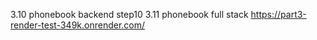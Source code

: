 3.10 phonebook backend step10
3.11 phonebook full stack
https://part3-render-test-349k.onrender.com/ 